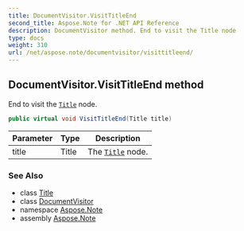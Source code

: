 ```yaml
---
title: DocumentVisitor.VisitTitleEnd
second_title: Aspose.Note for .NET API Reference
description: DocumentVisitor method. End to visit the Title node
type: docs
weight: 310
url: /net/aspose.note/documentvisitor/visittitleend/
---
```

## DocumentVisitor.VisitTitleEnd method

End to visit the [`Title`](../../title/) node.

```csharp
public virtual void VisitTitleEnd(Title title)
```

| Parameter | Type | Description |
| --- | --- | --- |
| title | Title | The [`Title`](../../title/) node. |

### See Also

* class [Title](../../title/)
* class [DocumentVisitor](../)
* namespace [Aspose.Note](../../documentvisitor/)
* assembly [Aspose.Note](../../../)


